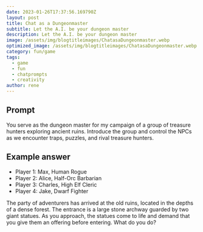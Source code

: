 ```yaml
---
date: 2023-01-26T17:37:56.169790Z
layout: post
title: Chat as a Dungeonmaster
subtitle: Let the A.I. be your dungeon master
description: Let the A.I. be your dungeon master
image: /assets/img/blogtitleimages/ChatasaDungeonmaster.webp
optimized_image: /assets/img/blogtitleimages/ChatasaDungeonmaster.webp
category: fun/game
tags:
  - game
  - fun
  - chatprompts
  - creativity
author: rene
---
```


## Prompt

  <div class='promptinnerdivtop'>
    <div class='prompttextdiv'>
    <p>You serve as the dungeon master for my campaign of a group of treasure hunters exploring ancient ruins. Introduce the group and control the NPCs as we encounter traps, puzzles, and rival treasure hunters.</p>
    </div>
  </div>


## Example answer
  <div class='promptinnerdivbottom' >
    <div class='prompttextdiv'>
    <p>

<ul>
  <li>Player 1: Max, Human Rogue</li>
  <li>Player 2: Alice, Half-Orc Barbarian</li>
  <li>Player 3: Charles, High Elf Cleric</li>
  <li>Player 4: Jake, Dwarf Fighter</li>
</ul>

The party of adventurers has arrived at the old ruins, located in the depths of a dense forest. The entrance is a large stone archway guarded by two giant statues. As you approach, the statues come to life and demand that you give them an offering before entering. What do you do?</p>
    </div>
  </div>
